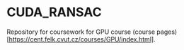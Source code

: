 # CUDA_RANSAC
Repository for coursework for GPU course (course pages)[https://cent.felk.cvut.cz/courses/GPU/index.html].
